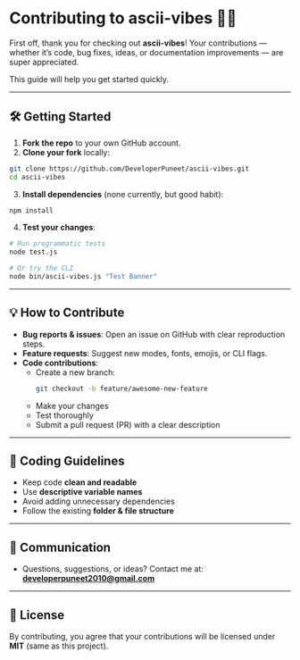 # Contributing to ascii-vibes 🎨✨

First off, thank you for checking out **ascii-vibes**! Your contributions — whether it’s code, bug fixes, ideas, or documentation improvements — are super appreciated.  

This guide will help you get started quickly.

---

## 🛠 Getting Started

1. **Fork the repo** to your own GitHub account.  
2. **Clone your fork** locally:

```bash
git clone https://github.com/DeveloperPuneet/ascii-vibes.git
cd ascii-vibes
```

3. **Install dependencies** (none currently, but good habit):

```bash
npm install
```

4. **Test your changes**:

```bash
# Run programmatic tests
node test.js

# Or try the CLI
node bin/ascii-vibes.js "Test Banner"
```

---

## 💡 How to Contribute

- **Bug reports & issues**: Open an issue on GitHub with clear reproduction steps.  
- **Feature requests**: Suggest new modes, fonts, emojis, or CLI flags.  
- **Code contributions**:
  - Create a new branch:  
    ```bash
    git checkout -b feature/awesome-new-feature
    ```
  - Make your changes
  - Test thoroughly
  - Submit a pull request (PR) with a clear description

---

## 📝 Coding Guidelines

- Keep code **clean and readable**
- Use **descriptive variable names**
- Avoid adding unnecessary dependencies
- Follow the existing **folder & file structure**

---

## 📣 Communication

- Questions, suggestions, or ideas? Contact me at:  
**developerpuneet2010@gmail.com**

---

## 📜 License

By contributing, you agree that your contributions will be licensed under **MIT** (same as this project).
